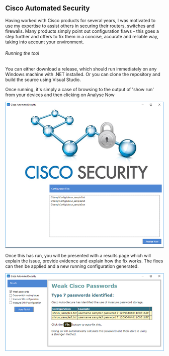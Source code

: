 ## Cisco Automated Security
Having worked with Cisco products for several years, I was motivated to use my expertise to assist others in securing their routers, switches and firewalls. Many products simply point out configuration flaws - this goes a step further and offers to fix them in a concise, accurate and reliable way, taking into account your environment.

###### Running the tool
You can either download a release, which should run immediately on any Windows machine with .NET installed. Or you can clone the repository and build the source using Visual Studio.

Once running, it's simply a case of browsing to the output of 'show run' from your devices and then clicking on Analyse Now

![alt text](screenshots/mainscreen.png "Main screen")

Once this has run, you will be presented with a results page which will explain the issue, provide evidence and explain how the fix works. The fixes can then be applied and a new running configuration generated.

![alt text](screenshots/results.png "Main screen")
